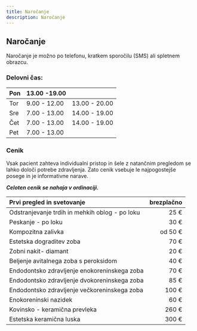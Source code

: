```yaml
---
title: Naročanje
description: Naročanje
---
```


## Naročanje

Naročanje je možno po telefonu, kratkem sporočilu (SMS) ali spletnem obrazcu.

### Delovni čas:

|Pon| 	13.00 -19.00|             |
|---|---------------|-------------|
|Tor|  	9.00 - 12.00|13.00 - 20.00|
|Sre| 	7.00 - 13.00|14.00 - 19.00|
|Čet| 	7.00 - 13.00|14.00 - 19.00|
|Pet| 	7.00 - 13.00|             |

### Cenik

Vsak pacient zahteva individualni pristop in šele z natančnim pregledom se lahko določi potrebe zdravljenja. Zato cenik vsebuje le najpogostejše posege in je informativne narave.

***Celoten cenik se nahaja v ordinaciji.***

|Prvi pregled in svetovanje|brezplačno|
|:--------------------------|--------:|
|Odstranjevanje trdih in mehkih oblog - po loku|25 €|
|Peskanje - po loku|30 €|
|Kompozitna zalivka|od 50 €|
|Estetska dograditev zoba|70 €|
|Zobni nakit- diamant|20 €|
|Beljenje avitalnega zoba s peroksidom|40 €|
|Endodontsko zdravljenje enokoreninskega zoba|70 €|
|Endodontsko zdravljenje dvokoreninskega zoba|85 €|
|Endodontsko zdravljenje večkoreninskega zoba|100 €|
|Enokoreninski nazidek|60 €|
|Kovinsko - keramična prevleka|260 €|
|Estetska keramična luska|300 €|
